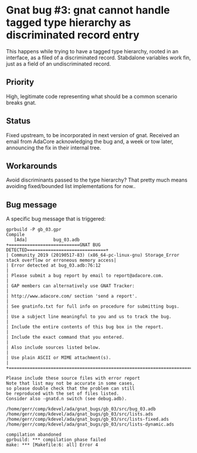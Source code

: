 # Gnat bug #3: gnat cannot handle tagged type hierarchy as discriminated record entry
This happens while trying to have a tagged type hierarchy, rooted in an interface, as a filed of a discriminated record.
Stabdalone variables work fin, just as a field of an undiscriminated record.

## Priority
High, legitimate code representing what should be a common scenario breaks gnat.

## Status
Fixed upstream, to be incorporated in next version of gnat.
Received an email from AdaCore acknowledging the bug and, a week or tow later, announcing the fix in their internal tree.

## Workarounds
Avoid discriminants passed to the type hierarchy? That pretty much means avoiding fixed/bounded list implementations for now..

## Bug message
A specific bug message that is triggered:
```
gprbuild -P gb_03.gpr
Compile
   [Ada]          bug_03.adb
+===========================GNAT BUG DETECTED==============================+
| Community 2019 (20190517-83) (x86_64-pc-linux-gnu) Storage_Error stack overflow or erroneous memory access|
| Error detected at bug_03.adb:76:12                                       |
| Please submit a bug report by email to report@adacore.com.               |
| GAP members can alternatively use GNAT Tracker:                          |
| http://www.adacore.com/ section 'send a report'.                         |
| See gnatinfo.txt for full info on procedure for submitting bugs.         |
| Use a subject line meaningful to you and us to track the bug.            |
| Include the entire contents of this bug box in the report.               |
| Include the exact command that you entered.                              |
| Also include sources listed below.                                       |
| Use plain ASCII or MIME attachment(s).                                   |
+==========================================================================+

Please include these source files with error report
Note that list may not be accurate in some cases,
so please double check that the problem can still
be reproduced with the set of files listed.
Consider also -gnatd.n switch (see debug.adb).

/home/gerr/comp/kdevel/ada/gnat_bugs/gb_03/src/bug_03.adb
/home/gerr/comp/kdevel/ada/gnat_bugs/gb_03/src/lists.ads
/home/gerr/comp/kdevel/ada/gnat_bugs/gb_03/src/lists-fixed.ads
/home/gerr/comp/kdevel/ada/gnat_bugs/gb_03/src/lists-dynamic.ads

compilation abandoned
gprbuild: *** compilation phase failed
make: *** [Makefile:6: all] Error 4
```
